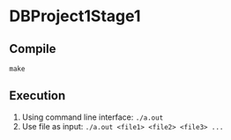 # DBProject1Stage1
## Compile
`make`
## Execution
1. Using command line interface:
`./a.out`
2. Use file as input:
`./a.out <file1> <file2> <file3> ...`
